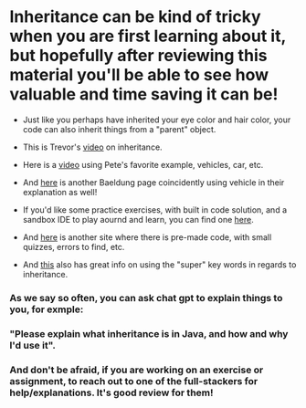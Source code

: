 # Inheritance can be kind of tricky when you are first learning about it, but hopefully after reviewing this material you'll be able to see how valuable and time saving it can be!

- Just like you perhaps have inherited your eye color and hair color, your code can also inherit things from a "parent" object. 

- This is Trevor's [video](https://courses.coderscampus.com/students/courses/274/sections/677/lessons/4835) on inheritance.

- Here is a [video](https://www.youtube.com/watch?v=Zs342ePFvRI) using Pete's favorite example, vehicles, car, etc.

- And [here](https://www.baeldung.com/java-inheritance) is another Baeldung page coincidently using vehicle in their explanation as well!

- If you'd like some practice exercises, with built in code solution, and a sandbox IDE to play aournd and learn, you can find one [here](https://www.w3resource.com/java-exercises/index-inheritance.php).

- And [here](https://javaconceptoftheday.com/java-inheritance-practice-coding-questions/) is another site where there is pre-made code, with small quizzes, errors to find, etc.

- And [this](https://www.programiz.com/java-programming/inheritance) also has great info on using the "super" key words in regards to inheritance.


### As we say so often, you can ask chat gpt to explain things to you, for exmple:
### "Please explain what inheritance is in Java, and how and why I'd use it".

### And don't be afraid, if you are working on an exercise or assignment, to reach out to one of the full-stackers for help/explanations.  It's good review for them! 
